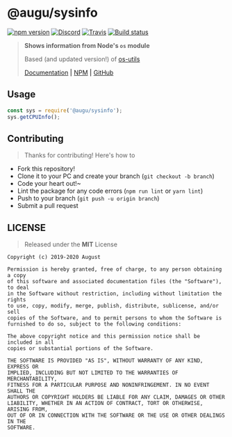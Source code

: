 # @augu/sysinfo
[![npm version](https://badge.fury.io/js/%40augu%2Fsysinfo.svg)](https://badge.fury.io/js/%40auguwu%2Fsysinfo) [![Discord](https://discordapp.com/api/guilds/382725233695522816/embed.png)](https://discord.gg/yDnbEDH) [![Travis](https://travis-ci.org/auguwu/sysinfo.svg?branch=master)](https://travis-ci.org/auguwu/sysinfo) [![Build status](https://ci.appveyor.com/api/projects/status/7v8r6tkqlc1xo1e6?svg=true)](https://ci.appveyor.com/project/ohlookitsAugust/sysinfo)

> **Shows information from Node's `os` module**
>
> Based (and updated version!) of [os-utils](https://github.com/oscmejia/os-utils)
>
> [Documentation](https://docs.augu.dev/sysinfo) **|** [NPM](https://npmjs.com/package/@augu/sysinfo) **|** [GitHub](https://github.com/auguwu/sysinfo)

## Usage
```js
const sys = require('@augu/sysinfo');
sys.getCPUInfo();
```

## Contributing
> Thanks for contributing! Here's how to

- Fork this repository!
- Clone it to your PC and create your branch (``git checkout -b branch``)
- Code your heart out!~
- Lint the package for any code errors (``npm run lint`` or ``yarn lint``)
- Push to your branch (``git push -u origin branch``)
- Submit a pull request

## LICENSE
> Released under the **MIT** License

```
Copyright (c) 2019-2020 August

Permission is hereby granted, free of charge, to any person obtaining a copy
of this software and associated documentation files (the "Software"), to deal
in the Software without restriction, including without limitation the rights
to use, copy, modify, merge, publish, distribute, sublicense, and/or sell
copies of the Software, and to permit persons to whom the Software is
furnished to do so, subject to the following conditions:

The above copyright notice and this permission notice shall be included in all
copies or substantial portions of the Software.

THE SOFTWARE IS PROVIDED "AS IS", WITHOUT WARRANTY OF ANY KIND, EXPRESS OR
IMPLIED, INCLUDING BUT NOT LIMITED TO THE WARRANTIES OF MERCHANTABILITY,
FITNESS FOR A PARTICULAR PURPOSE AND NONINFRINGEMENT. IN NO EVENT SHALL THE
AUTHORS OR COPYRIGHT HOLDERS BE LIABLE FOR ANY CLAIM, DAMAGES OR OTHER
LIABILITY, WHETHER IN AN ACTION OF CONTRACT, TORT OR OTHERWISE, ARISING FROM,
OUT OF OR IN CONNECTION WITH THE SOFTWARE OR THE USE OR OTHER DEALINGS IN THE
SOFTWARE.
```